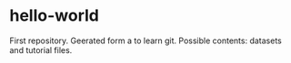# hello-world
First repository. Geerated form a to learn git.
Possible contents: datasets and tutorial files.
